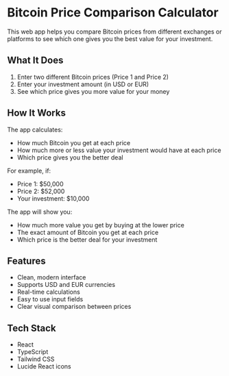 # Bitcoin Price Comparison Calculator

This web app helps you compare Bitcoin prices from different exchanges or platforms to see which one gives you the best value for your investment.

## What It Does

1. Enter two different Bitcoin prices (Price 1 and Price 2)
2. Enter your investment amount (in USD or EUR)
3. See which price gives you more value for your money

## How It Works

The app calculates:
- How much Bitcoin you get at each price
- How much more or less value your investment would have at each price
- Which price gives you the better deal

For example, if:
- Price 1: $50,000
- Price 2: $52,000
- Your investment: $10,000

The app will show you:
- How much more value you get by buying at the lower price
- The exact amount of Bitcoin you get at each price
- Which price is the better deal for your investment

## Features

- Clean, modern interface
- Supports USD and EUR currencies
- Real-time calculations
- Easy to use input fields
- Clear visual comparison between prices

## Tech Stack

- React
- TypeScript
- Tailwind CSS
- Lucide React icons
